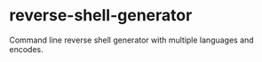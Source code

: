 # reverse-shell-generator
Command line reverse shell generator with multiple languages and encodes.
